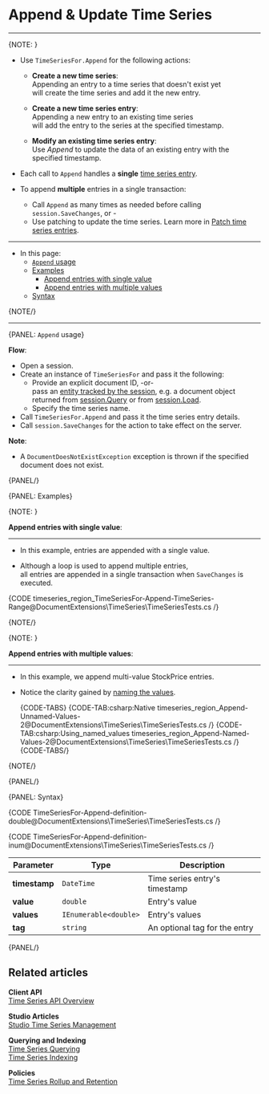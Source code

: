 ﻿# Append & Update Time Series

---

{NOTE: }

* Use `TimeSeriesFor.Append` for the following actions:

    * __Create a new time series__:  
      Appending an entry to a time series that doesn't exist yet  
      will create the time series and add it the new entry.

    * __Create a new time series entry__:  
      Appending a new entry to an existing time series  
      will add the entry to the series at the specified timestamp.

    * __Modify an existing time series entry__:  
      Use _Append_ to update the data of an existing entry with the specified timestamp.

* Each call to `Append` handles a __single__ [time series entry](../../../../document-extensions/timeseries/design#time-series-entries).

* To append __multiple__ entries in a single transaction:  
  * Call `Append` as many times as needed before calling `session.SaveChanges`, or -
  * Use patching to update the time series. Learn more in [Patch time series entries](../../../../document-extensions/timeseries/client-api/session/patch).  

---

* In this page:
    * [`Append` usage](../../../../document-extensions/timeseries/client-api/session/append#append-usage)
    * [Examples](../../../../document-extensions/timeseries/client-api/session/append#examples)
        * [Append entries with single value](../../../../document-extensions/timeseries/client-api/session/append#append-entries-with-single-value)
        * [Append entries with multiple values](../../../../document-extensions/timeseries/client-api/session/append#append-entries-with-multiple-values)
    * [Syntax](../../../../document-extensions/timeseries/client-api/session/append#syntax)

{NOTE/}

---

{PANEL: `Append` usage}

__Flow__:

* Open a session.
* Create an instance of `TimeSeriesFor` and pass it the following:
    * Provide an explicit document ID, -or-  
      pass an [entity tracked by the session](../../../../client-api/session/what-is-a-session-and-how-does-it-work#unit-of-work-pattern),
      e.g. a document object returned from [session.Query](../../../../client-api/session/querying/how-to-query) or from [session.Load](../../../../client-api/session/loading-entities#load).
    * Specify the time series name.
* Call `TimeSeriesFor.Append` and pass it the time series entry details.
* Call `session.SaveChanges` for the action to take effect on the server.

__Note__:

* A `DocumentDoesNotExistException` exception is thrown if the specified document does not exist.

{PANEL/}

{PANEL: Examples}

{NOTE: }

<a id="append-entries-with-single-value" /> __Append entries with single value__:

---

* In this example, entries are appended with a single value.

* Although a loop is used to append multiple entries,  
  all entries are appended in a single transaction when `SaveChanges` is executed.

{CODE timeseries_region_TimeSeriesFor-Append-TimeSeries-Range@DocumentExtensions\TimeSeries\TimeSeriesTests.cs /}

{NOTE/}

{NOTE: }

<a id="append-entries-with-multiple-values" /> __Append entries with multiple values__:

---

* In this example, we append multi-value StockPrice entries.

* Notice the clarity gained by [naming the values](../../../../document-extensions/timeseries/client-api/named-time-series-values).

  {CODE-TABS}
  {CODE-TAB:csharp:Native timeseries_region_Append-Unnamed-Values-2@DocumentExtensions\TimeSeries\TimeSeriesTests.cs /}
  {CODE-TAB:csharp:Using_named_values timeseries_region_Append-Named-Values-2@DocumentExtensions\TimeSeries\TimeSeriesTests.cs /}
  {CODE-TABS/}

{NOTE/}

{PANEL/}

{PANEL: Syntax}

{CODE TimeSeriesFor-Append-definition-double@DocumentExtensions\TimeSeries\TimeSeriesTests.cs /}

{CODE TimeSeriesFor-Append-definition-inum@DocumentExtensions\TimeSeries\TimeSeriesTests.cs /}

| Parameter     | Type                  | Description                   |
|---------------|-----------------------|-------------------------------|
| __timestamp__ | `DateTime`            | Time series entry's timestamp |
| __value__     | `double`              | Entry's value                 |
| __values__    | `IEnumerable<double>` | Entry's values                |
| __tag__       | `string`              | An optional tag for the entry |

{PANEL/}

## Related articles

**Client API**  
[Time Series API Overview](../../../../document-extensions/timeseries/client-api/overview)

**Studio Articles**  
[Studio Time Series Management](../../../../studio/database/document-extensions/time-series)

**Querying and Indexing**  
[Time Series Querying](../../../../document-extensions/timeseries/querying/overview-and-syntax)  
[Time Series Indexing](../../../../document-extensions/timeseries/indexing)

**Policies**  
[Time Series Rollup and Retention](../../../../document-extensions/timeseries/rollup-and-retention)  
